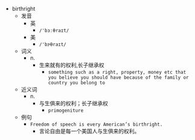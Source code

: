 - birthright
  - 发音
    - 英
      - `/'bɜːθraɪt/`
    - 美
      - `/'bɝθraɪt/`
  - 词义
    - n.
      - 生来就有的权利,长子继承权
        - `something such as a right, property, money etc that you believe you should have because of the family or country you belong to`
  - 近义词
    - n.
      - 与生俱来的权利；长子继承权
        - `primogeniture`
  - 例句
    - `Freedom of speech is every American’s birthright.`
      - 言论自由是每一个美国人与生俱来的权利。

